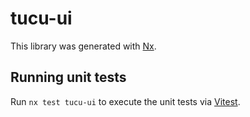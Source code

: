 # tucu-ui

This library was generated with [Nx](https://nx.dev).

## Running unit tests

Run `nx test tucu-ui` to execute the unit tests via [Vitest](https://vitest.dev/).
